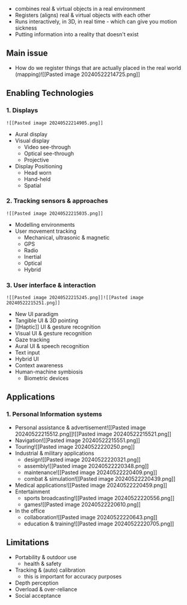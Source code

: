 - combines real & virtual objects in a real environment
- Registers (aligns) real & virtual objects with each other
- Runs interactively, in 3D, in real time - which can give you motion sickness
- Putting information into a reality that doesn't exist
## Main issue
- How do we register things that are actually placed in the real world (mapping)![[Pasted image 20240522214725.png]]
## Enabling Technologies
### 1. Displays
	![[Pasted image 20240522214905.png]]
- Aural display
- Visual display
	- Video see-through
	- Optical see-through
	- Projective
- Display Positioning
	- Head worn
	- Hand-held
	- Spatial
### 2. Tracking sensors & approaches
	![[Pasted image 20240522215035.png]]
- Modelling environments
- User movement tracking
	- Mechanical, ultrasonic & magnetic
	- GPS
	- Radio
	- Inertial
	- Optical
	- Hybrid
### 3. User interface & interaction
	![[Pasted image 20240522215245.png]]![[Pasted image 20240522215251.png]]
- New UI paradigm
- Tangible UI & 3D pointing
- [[Haptic]] UI & gesture recognition
- Visual UI & gesture recognition
- Gaze tracking
- Aural UI & speech recognition
- Text input
- Hybrid UI
- Context awareness
- Human-machine symbiosis
	- Biometric devices
## Applications
### 1. Personal Information systems
- Personal assistance & advertisement![[Pasted image 20240522215512.png]]![[Pasted image 20240522215521.png]]
- Navigation![[Pasted image 20240522215551.png]]
- Touring![[Pasted image 20240522220250.png]]
- Industrial & military applications 
	- design![[Pasted image 20240522220321.png]]
	- assembly![[Pasted image 20240522220348.png]]
	- maintenance![[Pasted image 20240522220409.png]]
	- combat & simulation![[Pasted image 20240522220439.png]]
- Medical applications![[Pasted image 20240522220459.png]]
- Entertainment
	- sports broadcasting![[Pasted image 20240522220556.png]]
	- games![[Pasted image 20240522220610.png]]
- In the office
	- collaboration![[Pasted image 20240522220643.png]]
	- education & training![[Pasted image 20240522220705.png]]
## Limitations
- Portability & outdoor use
	- health & safety
- Tracking & (auto) calibration
	- this is important for accuracy purposes
- Depth perception
- Overload & over-reliance
- Social acceptance